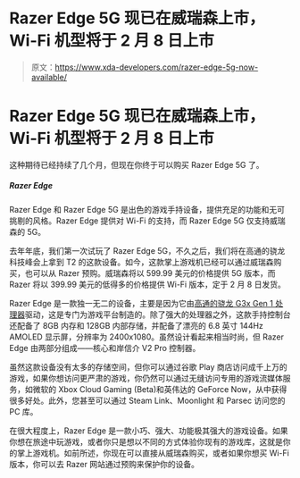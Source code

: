 # Razer Edge 5G 现已在威瑞森上市，Wi-Fi 机型将于 2 月 8 日上市

> 原文：<https://www.xda-developers.com/razer-edge-5g-now-available/>

# Razer Edge 5G 现已在威瑞森上市，Wi-Fi 机型将于 2 月 8 日上市

这种期待已经持续了几个月，但现在你终于可以购买 Razer Edge 5G 了。

##### Razer Edge

Razer Edge 和 Razer Edge 5G 是出色的游戏手持设备，提供充足的功能和无可挑剔的风格。Razer Edge 提供对 Wi-Fi 的支持，而 Razer Edge 5G 仅支持威瑞森的 5G。

去年年底，我们第一次试玩了 Razer Edge 5G，不久之后，我们将在高通的骁龙科技峰会上拿到 T2 的这款设备。如今，这款掌上游戏机已经可以通过威瑞森购买，也可以从 Razer 预购。威瑞森将以 599.99 美元的价格提供 5G 版本，而 Razer 将以 399.99 美元的低得多的价格提供 Wi-Fi 版本，定于 2 月 8 日发货。

Razer Edge 是一款独一无二的设备，主要是因为它由[高通的骁龙 G3x Gen 1 处理器](https://www.xda-developers.com/qualcomm-snapdragon-g3x-gen-1/)驱动，这是专门为游戏平台制造的。除了强大的处理器之外，这款手持控制台还配备了 8GB 内存和 128GB 内部存储，并配备了漂亮的 6.8 英寸 144Hz AMOLED 显示屏，分辨率为 2400x1080。虽然设计看起来相当时尚，但 Razer Edge 由两部分组成——核心和岸信介 V2 Pro 控制器。

虽然这款设备没有太多的存储空间，但你可以通过谷歌 Play 商店访问成千上万的游戏，如果你想访问更严肃的游戏，你仍然可以通过无缝访问专用的游戏流媒体服务，如微软的 Xbox Cloud Gaming (Beta)和英伟达的 GeForce Now，从中获得很多好处。此外，您甚至可以通过 Steam Link、Moonlight 和 Parsec 访问您的 PC 库。

在很大程度上，Razer Edge 是一款小巧、强大、功能极其强大的游戏设备。如果你想在旅途中玩游戏，或者你只是想以不同的方式体验你现有的游戏库，这就是你的掌上游戏机。如前所述，你现在可以直接从威瑞森购买，或者如果你想买 Wi-Fi 版本，你可以去 Razer 网站通过预购来保护你的设备。
